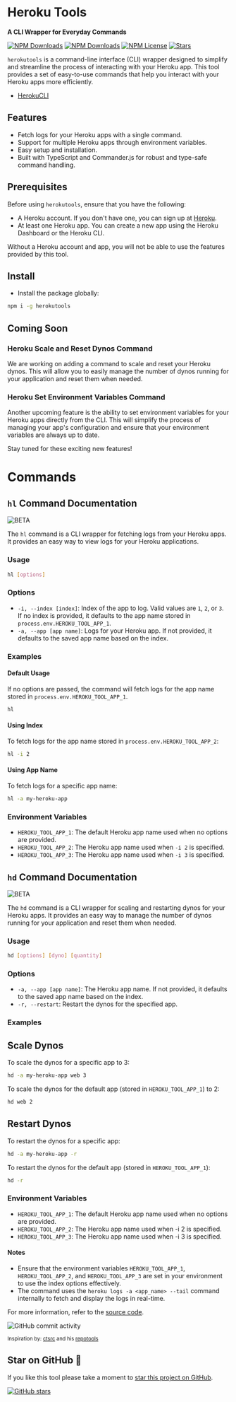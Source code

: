 # Heroku Tools

**A CLI Wrapper for Everyday Commands**

[![NPM Downloads](https://img.shields.io/npm/v/:herokutools)](https://www.npmjs.com/package/herokutools)
[![NPM Downloads](https://img.shields.io/npm/dw/:herokutools)](https://www.npmjs.com/package/herokutools)
[![NPM License](https://img.shields.io/npm/l/:herokutools)](LICENSE)
[![Stars](https://img.shields.io/github/stars/devboidesigns/herokutools)](https://github.com/DevboiDesigns/herokutools)

`herokutools` is a command-line interface (CLI) wrapper designed to simplify and streamline the process of interacting with your Heroku app. This tool provides a set of easy-to-use commands that help you interact with your Heroku apps more efficiently.

- [HerokuCLI](https://devcenter.heroku.com/articles/heroku-cli-commands)

## Features

- Fetch logs for your Heroku apps with a single command.
- Support for multiple Heroku apps through environment variables.
- Easy setup and installation.
- Built with TypeScript and Commander.js for robust and type-safe command handling.

## Prerequisites

Before using `herokutools`, ensure that you have the following:

- A Heroku account. If you don't have one, you can sign up at [Heroku](https://signup.heroku.com/).
- At least one Heroku app. You can create a new app using the Heroku Dashboard or the Heroku CLI.

Without a Heroku account and app, you will not be able to use the features provided by this tool.

## Install

- Install the package globally:

```sh
npm i -g herokutools
```

## Coming Soon

### Heroku Scale and Reset Dynos Command

We are working on adding a command to scale and reset your Heroku dynos. This will allow you to easily manage the number of dynos running for your application and reset them when needed.

### Heroku Set Environment Variables Command

Another upcoming feature is the ability to set environment variables for your Heroku apps directly from the CLI. This will simplify the process of managing your app's configuration and ensure that your environment variables are always up to date.

Stay tuned for these exciting new features!

# Commands

## `hl` Command Documentation

![BETA](https://img.shields.io/badge/BETA-8A2BE2)

The `hl` command is a CLI wrapper for fetching logs from your Heroku apps. It provides an easy way to view logs for your Heroku applications.

### Usage

```sh
hl [options]
```

### Options

- `-i, --index [index]`: Index of the app to log. Valid values are `1`, `2`, or `3`. If no index is provided, it defaults to the app name stored in `process.env.HEROKU_TOOL_APP_1`.
- `-a, --app [app name]`: Logs for your Heroku app. If not provided, it defaults to the saved app name based on the index.

### Examples

#### Default Usage

If no options are passed, the command will fetch logs for the app name stored in `process.env.HEROKU_TOOL_APP_1`.

```sh
hl
```

#### Using Index

To fetch logs for the app name stored in `process.env.HEROKU_TOOL_APP_2`:

```sh
hl -i 2
```

#### Using App Name

To fetch logs for a specific app name:

```sh
hl -a my-heroku-app
```

### Environment Variables

- `HEROKU_TOOL_APP_1`: The default Heroku app name used when no options are provided.
- `HEROKU_TOOL_APP_2`: The Heroku app name used when `-i 2` is specified.
- `HEROKU_TOOL_APP_3`: The Heroku app name used when `-i 3` is specified.

## `hd` Command Documentation

![BETA](https://img.shields.io/badge/BETA-8A2BE2)

The `hd` command is a CLI wrapper for scaling and restarting dynos for your Heroku apps. It provides an easy way to manage the number of dynos running for your application and reset them when needed.

### Usage

```sh
hd [options] [dyno] [quantity]
```

### Options

- `-a, --app [app name]`: The Heroku app name. If not provided, it defaults to the saved app name based on the index.
- `-r, --restart`: Restart the dynos for the specified app.

### Examples

## Scale Dynos

To scale the dynos for a specific app to 3:

```sh
hd -a my-heroku-app web 3
```

To scale the dynos for the default app (stored in `HEROKU_TOOL_APP_1`) to 2:

```sh
hd web 2
```

## Restart Dynos

To restart the dynos for a specific app:

```sh
hd -a my-heroku-app -r
```

To restart the dynos for the default app (stored in `HEROKU_TOOL_APP_1`):

```sh
hd -r
```

### Environment Variables

- `HEROKU_TOOL_APP_1`: The default Heroku app name used when no options are provided.
- `HEROKU_TOOL_APP_2`: The Heroku app name used when -i 2 is specified.
- `HEROKU_TOOL_APP_3`: The Heroku app name used when -i 3 is specified.

#### Notes

- Ensure that the environment variables `HEROKU_TOOL_APP_1`, `HEROKU_TOOL_APP_2`, and `HEROKU_TOOL_APP_3` are set in your environment to use the index options effectively.
- The command uses the `heroku logs -a <app_name> --tail` command internally to fetch and display the logs in real-time.

For more information, refer to the [source code](https://github.com/DevboiDesigns/herokutools).

![GitHub commit activity](https://img.shields.io/github/commit-activity/m/devboidesigns/herokutools)

<sup>Inspiration by: [ctsrc](https://github.com/ctsrc) and his [repotools](https://crates.io/crates/repotools)</sup>

## Star on GitHub 🤩

If you like this tool please take a moment to
[star this project on GitHub](https://github.com/devboidesigns/herokutools#start-of-content).

[![GitHub stars](https://img.shields.io/github/stars/devboidesigns/herokutools?style=social)](https://github.com/devboidesigns/herokutools#start-of-content)
